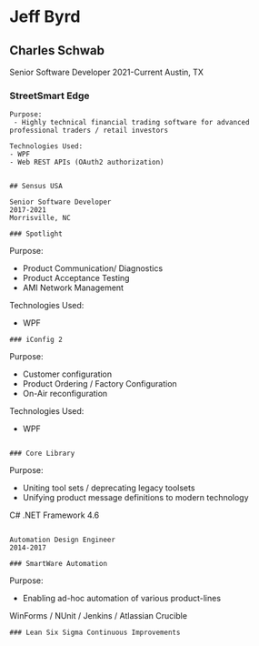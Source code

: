 # Jeff Byrd

## Charles Schwab
Senior Software Developer
2021-Current
Austin, TX

### StreetSmart Edge
```
Purpose:
 - Highly technical financial trading software for advanced professional traders / retail investors
 
Technologies Used:
- WPF 
- Web REST APIs (OAuth2 authorization)


## Sensus USA

Senior Software Developer
2017-2021
Morrisville, NC

### Spotlight
```
Purpose: 
- Product Communication/ Diagnostics 
- Product Acceptance Testing
- AMI Network Management

Technologies Used:
- WPF  

```
### iConfig 2
```
Purpose: 
- Customer configuration
- Product Ordering / Factory Configuration 
- On-Air reconfiguration

Technologies Used:
- WPF
```

### Core Library
```
Purpose: 
- Uniting tool sets / deprecating legacy toolsets
- Unifying product message definitions to modern technology

C#  .NET Framework 4.6
```

Automation Design Engineer 
2014-2017

### SmartWare Automation
```
Purpose:
- Enabling ad-hoc automation of various product-lines 

WinForms / NUnit / Jenkins / Atlassian Crucible

``` 
### Lean Six Sigma Continuous Improvements




